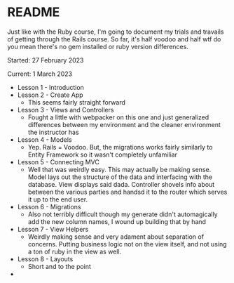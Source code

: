 # README

Just like with the Ruby course, I'm going to document my trials and travails of getting through the Rails course.
So far, it's half voodoo and half wtf do you mean there's no gem installed or ruby version differences.

Started: 27 February 2023

Current: 1 March 2023

* Lesson 1 - Introduction
* Lesson 2 - Create App
  * This seems fairly straight forward
* Lesson 3 - Views and Controllers
  * Fought a little with webpacker on this one and just generalized differences between my environment and the cleaner environment the instructor has
* Lesson 4 - Models
  * Yep.  Rails = Voodoo.  But, the migrations works fairly similarly to Entity Framework so it wasn't completely unfamiliar
* Lesson 5 - Connecting MVC
  * Well that was weirdly easy.  This may actually be making sense.  Model lays out the structure of the data and interfacing with the database.  View displays said dada.  Controller shovels info about between the various parties and handsd it to the router which serves it up to the end user.
* Lesson 6 - Migrations
  * Also not terribly difficult though my generate didn't automagically add the new column names, I wound up building that by hand
* Lesson 7 - View Helpers
  * Weirdly making sense and very adament about separation of concerns.  Putting business logic not on the view itself, and not using a ton of ruby in the view as well.
* Lesson 8 - Layouts
  * Short and to the point
* 
